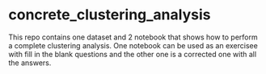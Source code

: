 # concrete_clustering_analysis

This repo contains one dataset and 2 notebook that shows how to perform a complete clustering analysis. One notebook can be used as an exercisee with fill in the blank questions and the other one is a corrected one with all the answers.
